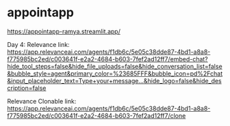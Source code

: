 # appointapp
https://appointapp-ramya.streamlit.app/

Day 4: Relevance link: https://app.relevanceai.com/agents/f1db6c/5e05c38dde87-4bd1-a8a8-f775985bc2ed/c003641f-e2a2-4684-b603-7fef2ad12ff7/embed-chat?hide_tool_steps=false&hide_file_uploads=false&hide_conversation_list=false&bubble_style=agent&primary_color=%23685FFF&bubble_icon=pd%2Fchat&input_placeholder_text=Type+your+message...&hide_logo=false&hide_description=false

Relevance Clonable link: https://app.relevanceai.com/agents/f1db6c/5e05c38dde87-4bd1-a8a8-f775985bc2ed/c003641f-e2a2-4684-b603-7fef2ad12ff7/clone
